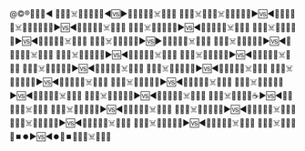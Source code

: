 @©®💌🇺🇲◀️
🏴‍☠️📜☠️📜🎹📶🎦🍧◀️🆚▶️🍪🎦📶🎹📜☠️📜🏴‍☠️
🏴‍☠️📜☠️🏴‍☠️📜☠️📜🎹📶🎦🍌▶️🆚◀️🍰🎦📶🎹📜☠️📜🏴‍☠️📶🎦🍰▶️🆚◀️🍿🎦📶🎹📜☠️📜🏴‍☠️
🏴‍☠️📜☠️📜🎹📶🎦🎂▶️🆚◀️🍩🎦📶🎹📜☠️📜🏴‍☠️
🏴‍☠️📜☠️📜🎹📶🎦🍫▶️🆚◀️🍭🎦📶🎹📜☠️📜🏴‍☠️
🏴‍☠️📜☠️📜🎹📶🎦🍣▶️🆚▶️🦞🎦📶🎹📜☠️📜🏴‍☠️
🏴‍☠️📜☠️📜🎹📶🎦🥐▶️🆚◀️🥞🎦📶🎹📜☠️📜🏴‍☠️
🏴‍☠️📜☠️📜🎹📶🎦🍔▶️🆚◀️🌭🎦📶🎹📜☠️📜🏴‍☠️
🏴‍☠️📜☠️📜🎹📶🎦🧀▶️🆚◀️🥪🎦📶🎹📜☠️📜🏴‍☠️
🏴‍☠️📜☠️📜🎹📶🎦🌮▶️🆚◀️🥧🎦📶🎹📜☠️📜🏴‍☠️
🏴‍☠️📜☠️📜🎹📶🎦🥠▶️🆚◀️🍕🎦📶🎹📜☠️📜🏴‍☠️
🏴‍☠️📜☠️📜🎹📶🎦🍦▶️🆚◀️🍱🎦📶🎹📜☠️📜🏴‍☠️
🏴‍☠️📜☠️📜🎹📶🎦🍗▶️🆚◀️🍖🎦📶🎹📜☠️📜🏴‍☠️
🏴‍☠️📜☠️📜🎹📶🎦🥙▶️🆚◀️🥨🎦📶🎹📜☠️📜🏴‍☠️
🏴‍☠️📜☠️📜🎹📶🎦🥯▶️🆚◀️🥘🎦📶🎹📜☠️📜🏴‍☠️
🏴‍☠️📜☠️📜🎹📶🎦☕▶️🆚◀️🍹🎦📶🎹📜☠️📜🏴‍☠️
🏴‍☠️📜☠️📜🎹📶🎦🥘▶️🆚◀️🥠🎦📶🎹📜☠️📜🏴‍☠️
🏴‍☠️📜☠️📜🎹📶🎦🍩▶️🆚◀️🎂🎦📶🎹📜☠️📜🏴‍☠️
🏴‍☠️📜☠️📜🎹📶🎦🍒▶️🆚◀️🥘🎦📶🎹📜☠️📜🏴‍☠️
🏴‍☠️📜☠️📜🎹📶🎦🍌▶️🆚◀️🍰🎦📶🎹📜☠️📜🏴‍☠️
🏴‍☠️📜☠️📜🎹📶🎦⏹️⏺️▶️🆚◀️⏺️🎦⏹️📶🎹📜☠️📜🏴‍☠️
